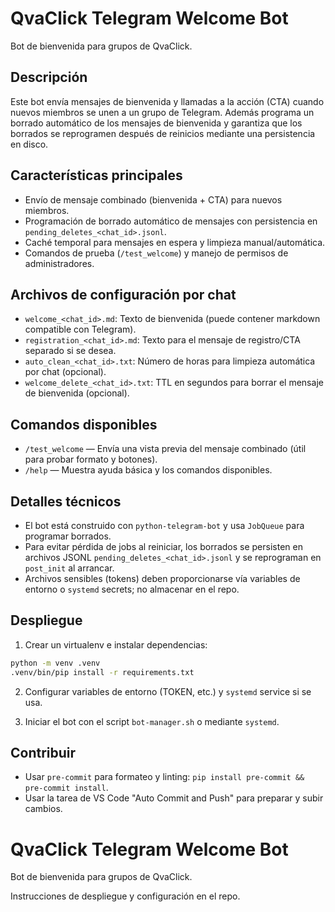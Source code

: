 # QvaClick Telegram Welcome Bot

Bot de bienvenida para grupos de QvaClick.

Descripción
-----------

Este bot envía mensajes de bienvenida y llamadas a la acción (CTA) cuando nuevos miembros se unen a un grupo de Telegram. Además programa un borrado automático de los mensajes de bienvenida y garantiza que los borrados se reprogramen después de reinicios mediante una persistencia en disco.

Características principales
--------------------------
- Envío de mensaje combinado (bienvenida + CTA) para nuevos miembros.
- Programación de borrado automático de mensajes con persistencia en `pending_deletes_<chat_id>.jsonl`.
- Caché temporal para mensajes en espera y limpieza manual/automática.
- Comandos de prueba (`/test_welcome`) y manejo de permisos de administradores.

Archivos de configuración por chat
---------------------------------
- `welcome_<chat_id>.md`: Texto de bienvenida (puede contener markdown compatible con Telegram).
- `registration_<chat_id>.md`: Texto para el mensaje de registro/CTA separado si se desea.
- `auto_clean_<chat_id>.txt`: Número de horas para limpieza automática por chat (opcional).
- `welcome_delete_<chat_id>.txt`: TTL en segundos para borrar el mensaje de bienvenida (opcional).

Comandos disponibles
--------------------
- `/test_welcome` — Envía una vista previa del mensaje combinado (útil para probar formato y botones).
- `/help` — Muestra ayuda básica y los comandos disponibles.

Detalles técnicos
-----------------
- El bot está construido con `python-telegram-bot` y usa `JobQueue` para programar borrados.
- Para evitar pérdida de jobs al reiniciar, los borrados se persisten en archivos JSONL `pending_deletes_<chat_id>.jsonl` y se reprograman en `post_init` al arrancar.
- Archivos sensibles (tokens) deben proporcionarse vía variables de entorno o `systemd` secrets; no almacenar en el repo.

Despliegue
---------
1. Crear un virtualenv e instalar dependencias:

```bash
python -m venv .venv
.venv/bin/pip install -r requirements.txt
```

2. Configurar variables de entorno (TOKEN, etc.) y `systemd` service si se usa.

3. Iniciar el bot con el script `bot-manager.sh` o mediante `systemd`.

Contribuir
----------
- Usar `pre-commit` para formateo y linting: `pip install pre-commit && pre-commit install`.
- Usar la tarea de VS Code "Auto Commit and Push" para preparar y subir cambios.
# QvaClick Telegram Welcome Bot

Bot de bienvenida para grupos de QvaClick.

Instrucciones de despliegue y configuración en el repo.
